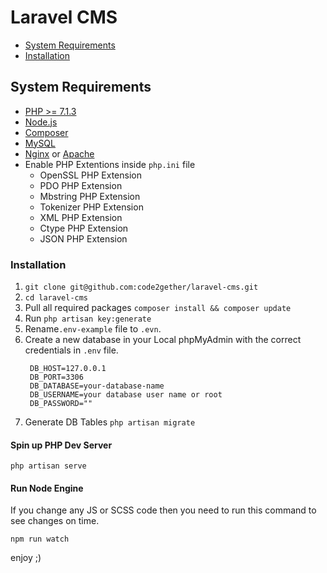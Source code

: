 # Laravel CMS

-   [System Requirements](#system-requirements)
-   [Installation](#installation)

## System Requirements

-   [PHP >= 7.1.3](https://nodejs.org/en/)
-   [Node.js](https://nodejs.org/en/)
-   [Composer](https://getcomposer.org/)
-   [MySQL](https://dev.mysql.com/doc/refman/8.0/en/windows-installation.html)
-   [Nginx](https://www.nginx.com/) or [Apache](https://httpd.apache.org/)
-   Enable PHP Extentions inside `php.ini` file
    -   OpenSSL PHP Extension
    -   PDO PHP Extension
    -   Mbstring PHP Extension
    -   Tokenizer PHP Extension
    -   XML PHP Extension
    -   Ctype PHP Extension
    -   JSON PHP Extension

### Installation

1. `git clone git@github.com:code2gether/laravel-cms.git`
2. `cd laravel-cms`
3.  Pull all required packages `composer install && composer update`
4.  Run `php artisan key:generate`
5.  Rename`.env-example` file  to `.evn`. 
6.  Create a new database in your Local phpMyAdmin with the correct credentials in `.env` file.
    ```DB_CONNECTION=mysql
     DB_HOST=127.0.0.1
     DB_PORT=3306
     DB_DATABASE=your-database-name
     DB_USERNAME=your database user name or root
     DB_PASSWORD=""
     ```
7.  Generate DB Tables `php artisan migrate`

#### Spin up PHP Dev Server

```
php artisan serve
```

#### Run Node Engine

If you change any JS or SCSS code then you need to run this command to see changes on time.

```
npm run watch
```

enjoy ;)
